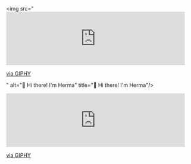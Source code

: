 <img src="<iframe src="https://giphy.com/embed/M6QsIgo6C8npyfA5lw" width="480" height="144" style="" frameBorder="0" class="giphy-embed" allowFullScreen></iframe><p><a href="https://giphy.com/gifs/M6QsIgo6C8npyfA5lw">via GIPHY</a></p>" alt="👋 Hi there! I'm Herma" title="👋 Hi there! I'm Herma"/>
<div align="justify">
<iframe src="https://giphy.com/embed/M6QsIgo6C8npyfA5lw" width="480" height="144" style="" frameBorder="0" class="giphy-embed" allowFullScreen></iframe><p><a href="https://giphy.com/gifs/M6QsIgo6C8npyfA5lw">via GIPHY</a></p>
